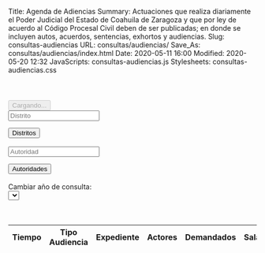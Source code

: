 Title: Agenda de Adiencias
Summary: Actuaciones que realiza diariamente el Poder Judicial del Estado de Coahuila de Zaragoza y que por ley de acuerdo al Código Procesal Civil deben de ser publicadas; en donde se incluyen autos, acuerdos, sentencias, exhortos y audiencias.
Slug: consultas-audiencias
URL: consultas/audiencias/
Save_As: consultas/audiencias/index.html
Date: 2020-05-11 16:00
Modified: 2020-05-20 12:32
JavaScripts: consultas-audiencias.js
Stylesheets: consultas-audiencias.css


<div id='consultas'>
  <div class="container" style="overflow:auto;" >
        <h1 id="consultaDistrito"></h1>
        <h2 id="consultaJuzgado"></h2>
  </div>
  <div class="container d-flex justify-content-center" style="overflow:auto;" >
    <button id="divcargando" class="btn btn-lg btn-light"  type="button" disabled>
      <span class="spinner-border spinner-border-lg" role="status" aria-hidden="true"></span>
      Cargando...
    </button>
  </div>
  <div class="container" id="distritos" style="overflow:auto;" >
        <div class="input-group">
            <div class="input-group-prepend">
                <span class="input-group-text" id="basic-addon1"><i class="fa fa-search"></i></span>
            </div>
            <input id="search-distrito" type="text" class="form-control" placeholder="Distrito" aria-describedby="basic-addon1">
        </div>
        <span class="list-countDistritos"></span>
        <ul class ="titleDistritos-ul ul list-group" id="listDistritos">
        </ul>
  </div>
  <div class="container" id="autoridades"  style="overflow:auto;" >
        <button id="btnbackDistritos" type="button" class="btn btn-secondary"><i class="fa fa-arrow-left" aria-hidden="true"></i>  Distritos</button>
        <br><br>
        <div class="input-group">
            <div class="input-group-prepend">
                <span class="input-group-text" id="basic-addon2"><i class="fa fa-search"></i></span>
            </div>
            <input id="search-autoridad" type="text" class="form-control" placeholder="Autoridad" aria-describedby="basic-addon2">
        </div>
        <span class="list-countAutoridades"></span>
        <ul class ="titleAutoridades-ul ul list-group" id="listAutoridades">
        </ul>
  </div>
</div>
  <div class="container" id="tablaResultado" style="overflow:auto;" >
        <button id="btnbackAutoridades" type="button" class="btn btn-secondary"><i class="fa fa-arrow-left" aria-hidden="true"></i>  Autoridades</button>
        <br><br>
        <div class="row g-3 align-items-center">
          <div class="col-auto">
            <label for="anio">Cambiar año de consulta:</label>
          </div>
          <div class="col-auto">
            <select class="form-control" id="anio"></select>
          </div>
        </div>
        <br><br>
        <table id="ListasTable" class="table table-striped table-bordered" style="width:100%">
          <thead>
            <tr>
            <th>Tiempo</th>
            <th>Tipo Audiencia</th>
            <th>Expediente</th>
            <th>Actores</th>
            <th>Demandados</th>
            <th>Sala</th>
            <th>Caracter</th>
            <th>Causa Penal</th>
            <th>Delitos</th>
            <th>Toca</th>
            <th>Expediente Origen</th>
            <th>Imputados</th>
            <th>Origen</th>
            </tr>
          </thead>
      </table>
  </div>

